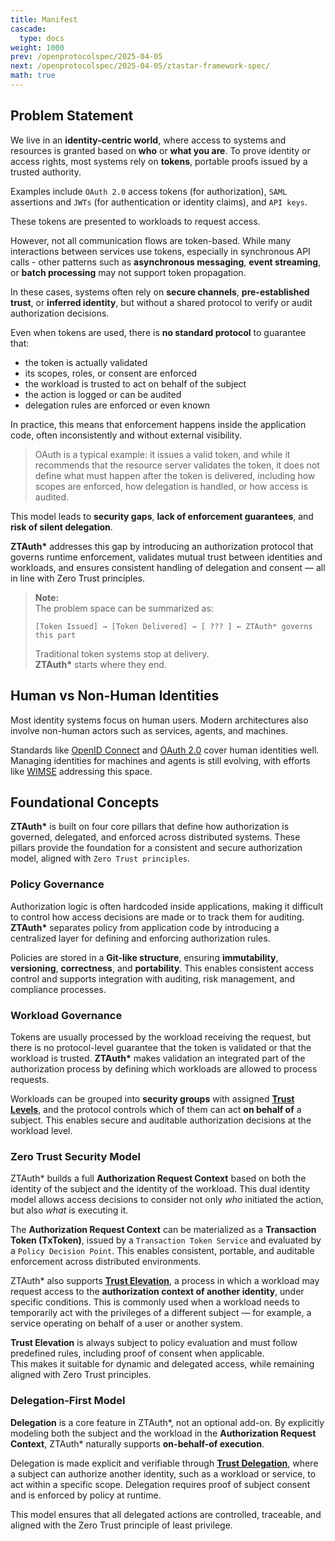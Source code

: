 ```yaml
---
title: Manifest
cascade:
  type: docs
weight: 1000
prev: /openprotocolspec/2025-04-05
next: /openprotocolspec/2025-04-05/ztastar-framework-spec/
math: true
---
```


## Problem Statement

We live in an **identity-centric world**, where access to systems and resources is granted based on **who** or **what you are**. To prove identity or access rights, most systems rely on **tokens**, portable proofs issued by a trusted authority.

Examples include `OAuth 2.0` access tokens (for authorization), `SAML` assertions and `JWTs` (for authentication or identity claims), and `API keys`.  

These tokens are presented to workloads to request access.

However, not all communication flows are token-based. While many interactions between services use tokens, especially in synchronous API calls - other patterns such as **asynchronous messaging**, **event streaming**, or **batch processing** may not support token propagation.

In these cases, systems often rely on **secure channels**, **pre-established trust**, or **inferred identity**, but without a shared protocol to verify or audit authorization decisions.

Even when tokens are used, there is **no standard protocol** to guarantee that:

- the token is actually validated  
- its scopes, roles, or consent are enforced  
- the workload is trusted to act on behalf of the subject  
- the action is logged or can be audited  
- delegation rules are enforced or even known

In practice, this means that enforcement happens inside the application code, often inconsistently and without external visibility.

> OAuth is a typical example: it issues a valid token, and while it recommends that the resource server validates the token, it does not define what must happen after the token is delivered, including how scopes are enforced, how delegation is handled, or how access is audited.

This model leads to **security gaps**, **lack of enforcement guarantees**, and **risk of silent delegation**.

**ZTAuth\*** addresses this gap by introducing an authorization protocol that governs runtime enforcement, validates mutual trust between identities and workloads, and ensures consistent handling of delegation and consent — all in line with Zero Trust principles.

> **Note:**  
> The problem space can be summarized as:
>
> ```
> [Token Issued] → [Token Delivered] → [ ??? ] ← ZTAuth* governs this part
> ```
>
> Traditional token systems stop at delivery.  
> **ZTAuth\*** starts where they end.

## Human vs Non-Human Identities

Most identity systems focus on human users. Modern architectures also involve non-human actors such as services, agents, and machines.

Standards like [OpenID Connect](https://openid.net/specs/openid-connect-core-1_0.html) and [OAuth 2.0](https://datatracker.ietf.org/doc/html/rfc6749) cover human identities well. Managing identities for machines and agents is still evolving, with efforts like [WIMSE](https://datatracker.ietf.org/wg/wimse/) addressing this space.

## Foundational Concepts

**ZTAuth\*** is built on four core pillars that define how authorization is governed, delegated, and enforced across distributed systems. These pillars provide the foundation for a consistent and secure authorization model, aligned with `Zero Trust principles`.

### Policy Governance

Authorization logic is often hardcoded inside applications, making it difficult to control how access decisions are made or to track them for auditing. **ZTAuth\*** separates policy from application code by introducing a centralized layer for defining and enforcing authorization rules.

Policies are stored in a **Git-like structure**, ensuring **immutability**, **versioning**, **correctness**, and **portability**. This enables consistent access control and supports integration with auditing, risk management, and compliance processes.

### Workload Governance

Tokens are usually processed by the workload receiving the request, but there is no protocol-level guarantee that the token is validated or that the workload is trusted. **ZTAuth\*** makes validation an integrated part of the authorization process by defining which workloads are allowed to process requests.

Workloads can be grouped into **security groups** with assigned [**Trust Levels**](/openprotocolspec/2025-04-05/base-protcol/decision-points/trust-level), and the protocol controls which of them can act **on behalf of** a subject. This enables secure and auditable authorization decisions at the workload level.

### Zero Trust Security Model

ZTAuth\* builds a full **Authorization Request Context** based on both the identity of the subject and the identity of the workload. This dual identity model allows access decisions to consider not only *who* initiated the action, but also *what* is executing it.

The **Authorization Request Context** can be materialized as a **Transaction Token (TxToken)**, issued by a `Transaction Token Service` and evaluated by a `Policy Decision Point`. This enables consistent, portable, and auditable enforcement across distributed environments.

ZTAuth\* also supports [**Trust Elevation**](/openprotocolspec/2025-04-05/base-protcol/decision-points/trust-elevation), a process in which a workload may request access to the **authorization context of another identity**, under specific conditions. This is commonly used when a workload needs to temporarily act with the privileges of a different subject — for example, a service operating on behalf of a user or another system.

**Trust Elevation** is always subject to policy evaluation and must follow predefined rules, including proof of consent when applicable.  
This makes it suitable for dynamic and delegated access, while remaining aligned with Zero Trust principles.

### Delegation-First Model

**Delegation** is a core feature in ZTAuth\*, not an optional add-on. By explicitly modeling both the subject and the workload in the **Authorization Request Context**, ZTAuth\* naturally supports **on-behalf-of execution**.

Delegation is made explicit and verifiable through [**Trust Delegation**](/openprotocolspec/2025-04-05/base-protcol/decision-points/trust-delegation), where a subject can authorize another identity, such as a workload or service, to act within a specific scope. Delegation requires proof of subject consent and is enforced by policy at runtime.

This model ensures that all delegated actions are controlled, traceable, and aligned with the Zero Trust principle of least privilege.
